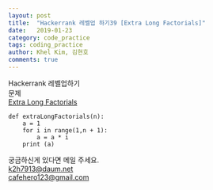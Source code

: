 ```yaml
---
layout: post
title:  "Hackerrank 레벨업 하기39 [Extra Long Factorials]"
date:   2019-01-23
category: code_practice
tags: coding_practice
author: Khel Kim, 김현호
comments: true
---
```


Hackerrank 레벨업하기  
문제   
[Extra Long Factorials](https://www.hackerrank.com/challenges/extra-long-factorials/problem)

~~~
def extraLongFactorials(n):
    a = 1
    for i in range(1,n + 1):
        a = a * i
    print (a)
~~~

궁금하신게 있다면 메일 주세요.  
k2h7913@daum.net  
cafehero123@gmail.com

